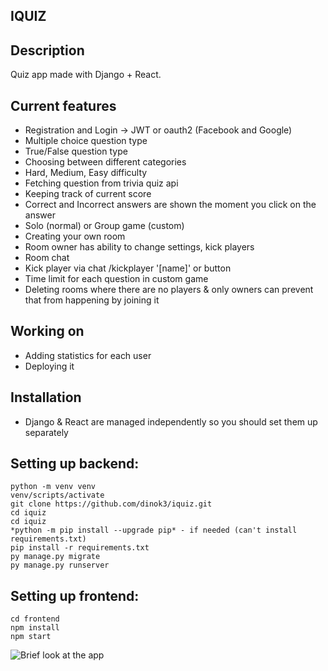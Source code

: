 ## IQUIZ

## Description 
Quiz app made with Django + React.

## Current features
* Registration and Login -> JWT or oauth2 (Facebook and Google)
* Multiple choice question type
* True/False question type
* Choosing between different categories 
* Hard, Medium, Easy difficulty
* Fetching question from trivia quiz api
* Keeping track of current score
* Correct and Incorrect answers are shown the moment you click on the answer
* Solo (normal) or Group game (custom)
* Creating your own room
* Room owner has ability to change settings, kick players
* Room chat
* Kick player via chat /kickplayer '[name]' or button
* Time limit for each question in custom game
* Deleting rooms where there are no players & only owners can prevent that from happening by joining it


## Working on
* Adding statistics for each user
* Deploying it

## Installation
- Django & React are managed independently so you should set them up separately

Setting up backend:
------------------
```
python -m venv venv
venv/scripts/activate
git clone https://github.com/dinok3/iquiz.git
cd iquiz
cd iquiz
*python -m pip install --upgrade pip* - if needed (can't install requirements.txt)
pip install -r requirements.txt
py manage.py migrate
py manage.py runserver
```

Setting up frontend:
------------------
```
cd frontend
npm install
npm start
```

![Brief look at the app](https://github.com/dinok3/iquiz/tree/master/iquiz/main/static)
